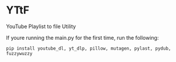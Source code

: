 # YTtF
YouTube Playlist to file Utility



If youre running the main.py for the first time, run the following:
```
pip install youtube_dl, yt_dlp, pillow, mutagen, pylast, pydub, fuzzywuzzy
```
